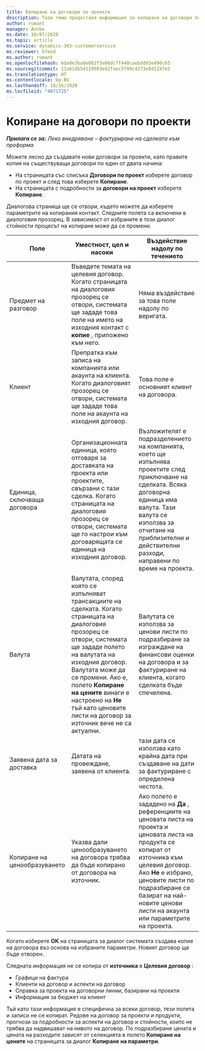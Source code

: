 ```yaml
---
title: Копиране на договори по проекти
description: Тази тема предоставя информация за копиране на договори по проекти в Project Operations.
author: rumant
manager: Annbe
ms.date: 10/07/2020
ms.topic: article
ms.service: dynamics-365-customerservice
ms.reviewer: kfend
ms.author: rumant
ms.openlocfilehash: 6da8e3ba8e062f3e06dc7f440caebdd93e496c65
ms.sourcegitcommit: 11a61db54119503e82faec5f99c4273e8d1247e5
ms.translationtype: HT
ms.contentlocale: bg-BG
ms.lasthandoff: 10/16/2020
ms.locfileid: "4071725"
---
```

# <a name="copying-project-contracts"></a>Копиране на договори по проекти

_**Прилага се за:** Леко внедряване – фактуриране на сделката към проформа_

Можете лесно да създавате нови договори за проекти, като правите копия на съществуващи договори по един от двата начина: 

  - На страницата със списъка **Договори по проект** изберете договор по проект и след това изберете **Копиране**.
  - На страницата с подробности за **договори на проект** изберете **Копиране**.

Диалогова страница ще се отвори, където можете да изберете параметрите на копирания контакт. Следните полета са включени в диалоговия прозорец. В зависимост от избраните в този диалог стойности процесът на копиране може да се промени.

| **Поле** | **Уместност, цел и насоки** | **Въздействие надолу по течението** |
| --- | --- | --- |
| Предмет на разговор | Въведете темата на целевия договор. Когато страницата на диалоговия прозорец се отвори, системата ще зададе това поле на името на изходния контакт с **копие** , приложено към него. | Няма въздействие за това поле надолу по веригата. |
| Клиент | Препратка към записа на компанията или акаунта на клиента. Когато диалоговият прозорец се отвори, системата ще зададе това поле на акаунта на изходния договор. | Това поле е основният клиент на договора. |
| Единица, сключваща договора | Организационната единица, която отговаря за доставката на проекта или проектите, свързани с тази сделка. Когато страницата на диалоговия прозорец се отвори, системата ще го настрои към договарящата се единица на изходния договор. | Възложителят е подразделението на компанията, което ще изпълнява проектите след приключване на сделката. Всяка договорна единица има валута. Тази валута се използва за отчитане на приблизителни и действителни разходи, направени по време на проекта. |
| Валута | Валутата, според която се изпълняват трансакциите на сделката. Когато страницата на диалоговия прозорец се отвори, системата ще зададе полето на валутата на изходния договор. Валутата може да се промени. Ако е, полето **Копиране на цените** винаги е настроено на **Не** тъй като ценовите листи на договор за източник вече не са актуални. | Валутата се използва за ценови листи по подразбиране за изграждане на финансови оценки на договора и за фактуриране на клиента, когато сделката бъде спечелена. |
| Заявена дата за доставка | Датата на провеждане, заявена от клиента. | тази дата се използва като крайна дата при създаване на дати за фактуриране с определена честота. |
| Копиране на ценообразуването | Указва дали ценообразуването на договора трябва да бъде копирано от договора на източник. | Ако полето е зададено на **Да** , референциите на ценовата листа на проекта и ценовата листа на продукта се копират от източника към целевия договор. Ако **Не** е избрано, ценовите листи по подразбиране се базират на най-новите ценови листи на акаунта или параметрите на проекта. |

Когато изберете **ОК** на страницата за диалог системата създава копие на договора въз основа на избраните параметри. Новият договор ще бъде отворен.

Следната информация не се копира от **източника** в **Целевия договор** :

  - Графици на фактура
  - Клиенти на договор и аспекти на договор
  - Справка за проекта на договорни линии, базирани на проекти
  - Информация за бюджет на клиент

Тъй като тази информация е специфична за всеки договор, тези полета и записи не се копират. Редове на договор за проекти и продукти, прогнози за подробности за аспекти на договор и стойности, които не трябва да надвишават на нивото на договор. По подразбиране цената и цената на разходите зависят от селекцията в полето **Копиране на цените** на страницата за диалог **Копиране на параметри**.
